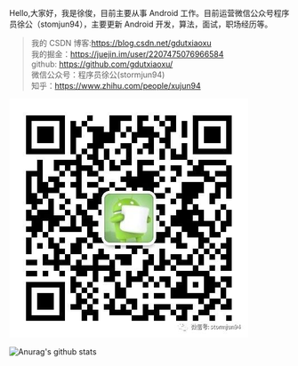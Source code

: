 Hello,大家好，我是徐俊，目前主要从事 Android 工作。目前运营微信公众号程序员徐公（stomjun94），主要更新 Android 开发，算法，面试，职场经历等。

> 我的 CSDN 博客:https://blog.csdn.net/gdutxiaoxu <br>
我的掘金：https://juejin.im/user/2207475076966584  <br>
github: https://github.com/gdutxiaoxu/  <br>
微信公众号：程序员徐公(stormjun94)  <br>
知乎：https://www.zhihu.com/people/xujun94  <br>



![](https://raw.githubusercontent.com/gdutxiaoxu/blog_pic/master/offer/20200722234908.png)

<!--
**gdutxiaoxu/gdutxiaoxu** is a ✨ _special_ ✨ repository because its `README.md` (this file) appears on your GitHub profile.

Here are some ideas to get you started:

- 🔭 I’m currently working on ...
- 🌱 I’m currently learning ...
- 👯 I’m looking to collaborate on ...
- 🤔 I’m looking for help with ...
- 💬 Ask me about ...
- 📫 How to reach me: ...
- 😄 Pronouns: ...
- ⚡ Fun fact: ...
-->

![Anurag's github stats](https://github-readme-stats.vercel.app/api?username=gdutxiaoxu&show_icons=true&theme=radical)
